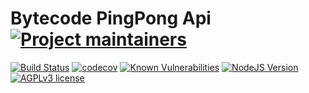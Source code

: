# Bytecode PingPong Api [![Project maintainers](https://img.shields.io/badge/Project%20maintained%20by-Bytecode%20Digital%20Agency-brightgreen.svg)](https://bytecode.nl)

[![Build Status](https://travis-ci.org/BytecodeOpenSource/PingPong-API.svg?branch=master)](https://travis-ci.org/BytecodeOpenSource/PingPong-API)
[![codecov](https://codecov.io/gh/BytecodeOpenSource/PingPong-API/branch/master/graph/badge.svg)](https://codecov.io/gh/BytecodeOpenSource/PingPong-API)
[![Known Vulnerabilities](https://snyk.io/test/github/BytecodeOpenSource/PingPong-API/badge.svg?targetFile=package.json)](https://snyk.io/test/github/BytecodeOpenSource/PingPong-API?targetFile=package.json)
[![NodeJS Version](https://img.shields.io/badge/Node%20Version-%3E%3D%20v8.0.0-green.svg)](https://img.shields.io/badge/Node%20Version-%3E%3D%20v8.0.0-green.svg)
[![AGPLv3 license](https://img.shields.io/badge/License-AGPLv3-blue.svg)](https://github.com/BytecodeOpenSource/PingPong-API/blob/master/LICENSE)
